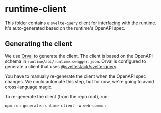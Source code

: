 # runtime-client

This folder contains a `svelte-query` client for interfacing with the runtime. It's auto-generated based on the runtime's OpenAPI spec.

## Generating the client

We use [Orval](https://orval.dev) to generate the client. The client is based on the OpenAPI schema in `runtime/api/runtime.swagger.json`. Orval is configured to generate a client that uses [@sveltestack/svelte-query](https://sveltequery.vercel.app).

You have to manually re-generate the client when the OpenAPI spec changes. We could automate this step, but for now, we're going to avoid cross-language magic.

To re-generate the client (from the repo root), run:

```script
npm run generate:runtime-client -w web-common
```
